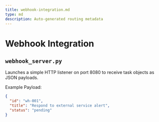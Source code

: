 ```yaml
---
title: webhook-integration.md
type: md
description: Auto-generated routing metadata
---
```


# Webhook Integration

## `webhook_server.py`
Launches a simple HTTP listener on port 8080 to receive task objects as JSON payloads.

Example Payload:
```json
{
  "id": "wh-001",
  "title": "Respond to external service alert",
  "status": "pending"
}
```


<!-- linked feature: memory bank -->

<!-- linked feature: tasks -->

<!-- linked feature: pipelines -->

<!-- linked feature: agents -->

<!-- linked feature: logs -->

<!-- linked feature: checklists -->

<!-- linked feature: routines -->

<!-- linked feature: identities -->

<!-- linked feature: goals -->

<!-- linked feature: specs -->

<!-- linked feature: schemas -->

<!-- linked feature: config -->

<!-- linked feature: diary -->

<!-- linked feature: evaluation -->

<!-- linked feature: feedbacks -->

<!-- linked feature: forecasts -->

<!-- linked feature: governance -->

<!-- linked feature: intents -->

<!-- linked feature: plans -->

<!-- linked feature: simulations -->

<!-- linked feature: tests -->

<!-- linked feature: tooling -->

<!-- linked feature: routing metadata -->